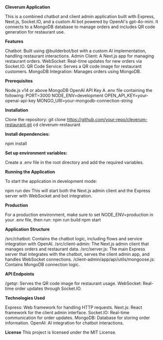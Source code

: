 **Cleverum Application**

This is a combined chatbot and client admin application built with Express, Next.js, Socket.IO, and a custom AI bot powered by OpenAI's gpt-4o-mini. 
It connects to a MongoDB database to manage orders and includes QR code generation for restaurant use.

**Features**

Chatbot: Built using @builderbot/bot with a custom AI implementation, handling restaurant interactions.
Admin Client: A Next.js app for managing restaurant orders.
WebSocket: Real-time updates for new orders via Socket.IO.
QR Code Service: Serves a QR code image for restaurant customers.
MongoDB Integration: Manages orders using MongoDB.

**Prerequisites**

Node.js v14 or above
MongoDB
OpenAI API Key
A .env file containing the following:
PORT=3000
NODE_ENV=development
OPEN_API_KEY=your-openai-api-key
MONGO_URI=your-mongodb-connection-string

**Installation**

Clone the repository:
git clone https://github.com/your-repo/cleverum-restaurant.git
cd cleverum-restaurant

**Install dependencies:**

npm install

**Set up environment variables:**

Create a .env file in the root directory and add the required variables.

**Running the Application**

To start the application in development mode:

npm run dev
This will start both the Next.js admin client and the Express server with WebSocket and bot integration.

**Production**

For a production environment, make sure to set NODE_ENV=production in your .env file, then run:
npm run build
npm start

**Application Structure**

/src/chatbot: Contains the chatbot logic, including flows and service integration with OpenAI.
/src/client-admin: The Next.js admin client that manages orders and restaurant data.
/src/server.js: The main Express server that integrates with the chatbot, serves the client admin app, and handles WebSocket connections.
/client-admin/app/api/utils/mongoose.js: Contains MongoDB connection logic.

**API Endpoints**

/getqr: Serves the QR code image for restaurant usage.
WebSocket: Real-time order updates through Socket.IO.

**Technologies Used**

Express: Web framework for handling HTTP requests.
Next.js: React framework for the client admin interface.
Socket.IO: Real-time communication for order updates.
MongoDB: Database for storing order information.
OpenAI: AI integration for chatbot interactions.

**License**
This project is licensed under the MIT License.

